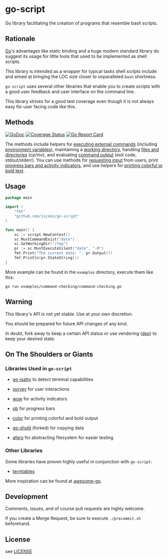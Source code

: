 # go-script

Go library facilitating the creation of programs that resemble bash scripts.


## Rationale

[Go](https://golang.org)'s advantages like static binding and a huge modern standard library do suggest its usage for little tools that used to be implemented as shell scripts.

This library is intended as a wrapper for typical tasks shell scripts include and aimed at bringing the LOC size closer to unparalleled `bash` shortness.

`go-script` uses several other libraries that enable you to create scripts with a good user feedback and user interface on the command line.

This library strives for a good test coverage even though it is not always easy for user facing code like this.


## Methods

[![GoDoc](https://godoc.org/github.com/jojomi/go-script?status.svg)](https://godoc.org/github.com/jojomi/go-script)
[![Coverage Status](https://coveralls.io/repos/github/jojomi/go-script/badge.svg?branch=master)](https://coveralls.io/github/jojomi/go-script?branch=master)
[![Go Report Card](https://goreportcard.com/badge/github.com/jojomi/go-script)](https://goreportcard.com/report/github.com/jojomi/go-script)

The methods include helpers for [executing external commands](process.go) (including [environment variables](environment.go)), maintaining a [working directory](context.go), handling [files and directories](filesystem.go) (cp/mv), and evaluating [command output](process.go) (exit code, stdout/stderr). You can use methods for [requesting input](interaction.go) from users, print [progress bars and activity indicators](progress.go), and use helpers for [printing colorful or bold text](print.go).


## Usage

```go
package main

import (
	"fmt"
	"github.com/jojomi/go-script"
)

func main() {
	sc := script.NewContext()
	sc.MustCommandExist("date")
	sc.SetWorkingDir("/tmp")
	pr := sc.MustExecuteSilent("date", "-R")
	fmt.Print("The current date: ", pr.Output())
	fmt.Println(pr.StateString())
}
```

More example can be found in the `examples` directory, execute them like this:

`go run examples/command-checking/command-checking.go`


## Warning

This library's API is not yet stable. Use at your own discretion.

You should be prepared for future API changes of any kind.

In doubt, fork
away to keep a certain API status or use vendoring ([dep](https://github.com/golang/dep)) to keep your desired state.


## On The Shoulders or Giants

### Libraries Used in `go-script`

* [go-isatty](github.com/mattn/go-isatty) to detect terminal capabilities
* [survey](gopkg.in/AlecAivazis/survey.v1) for user interactions
* [wow](github.com/gernest/wow) for activity indicators
* [pb](gopkg.in/cheggaaa/pb.v1) for progress bars
* [color](https://github.com/fatih/color) for printing colorful and bold output
* [go-shutil](https://github.com/termie/go-shutil) (forked) for copying data

* [afero](github.com/spf13/afero) for abstracting filesystem for easier testing

### Other Libraries

Some libraries have proven highly useful in conjunction with `go-script`:

* [termtables](https://github.com/apcera/termtables)

More inspiration can be found at [awesome-go](https://github.com/avelino/awesome-go#command-line).


## Development

Comments, issues, and of course pull requests are highly welcome.

If you create a Merge Request, be sure to execute `./precommit.sh` beforehand.


## License

see [LICENSE](LICENSE)
